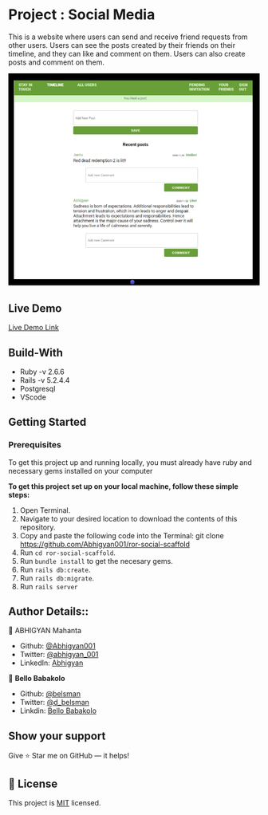 # Project :  Social Media
This is a website where users can send and receive friend requests from other users. Users can see the posts created by their friends on their timeline, and they can like and comment on them. Users can also create posts and comment on them.

![screenshot](./img/ss3.PNG)

## Live Demo

[Live Demo Link](https://socialmediaapp2020.herokuapp.com/)

## Build-With

- Ruby -v 2.6.6
- Rails -v 5.2.4.4
- Postgresql
- VScode

## Getting Started

### Prerequisites

To get this project up and running locally, you must already have ruby and necessary gems installed on your computer

**To get this project set up on your local machine, follow these simple steps:**

1. Open Terminal.
2. Navigate to your desired location to download the contents of this repository.
3. Copy and paste the following code into the Terminal: git clone https://github.com/Abhigyan001/ror-social-scaffold
4. Run ```cd ror-social-scaffold```.
5. Run ```bundle install``` to get the necesary gems.
6. Run `rails db:create`.
6. Run `rails db:migrate`.
7. Run `rails server`


## Author Details::

👤 ABHIGYAN Mahanta

- Github: [@Abhigyan001](https://github.com/Abhigyan001)
- Twitter: [@abhigyan_001](https://twitter.com/abhigyan_001)
- LinkedIn: [Abhigyan](https://www.linkedin.com/in/abhigyan-mahanta-b49799145/)

👤 **Bello Babakolo**

- Github: [@belsman](https://github.com/belsman)
- Twitter: [@d_belsman](https://twitter.com/d_belsman)
- Linkdin: [Bello Babakolo](https://www.linkedin.com/in/bello-babakolo-b23b17145/)


## Show your support

Give ⭐ Star me on GitHub — it helps!

## 📝 License

This project is [MIT](lic.url) licensed.   



